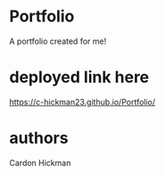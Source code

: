 # Portfolio
A portfolio created for me!

# deployed link here
https://c-hickman23.github.io/Portfolio/

# authors
Cardon Hickman